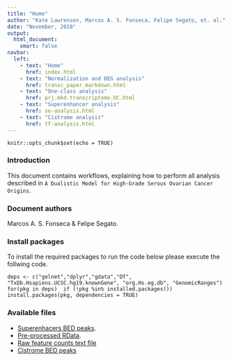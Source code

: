 ```yaml
---
title: "Home"
author: "Kate Lawrenson, Marcos A. S. Fonseca, Felipe Segato, et. al."
date: "November, 2018" 
output: 
  html_document:
    smart: false
navbar:
  left:
    - text: "Home"
      href: index.html
    - text: "Normalization and DEG analysis"
      href: transc_paper_markdown.html
    - text: "One-class analysis"
      href: prj.mkd.transcriptome.OC.html
    - text: "Superenhancer analysis"
      href: se-analysis.html
    - text: "Cistrome analysis"
      href: tf-analysis.html
---
```


```{r setup, include=FALSE}
knitr::opts_chunk$set(echo = TRUE)
```

### Introduction
This document contains workflows, explaining how to perform all analysis described in `A Dualistic Model for High-Grade Serous Ovarian Cancer Origins`.

### Document authors
Marcos A. S. Fonseca & Felipe Segato.

### Install packages
To install the required packages to run the code below please execute the follwing code.
```{r eval=FALSE}
deps <- c("gelnet","dplyr","gdata","DT", "TxDb.Hsapiens.UCSC.hg19.knownGene", "org.Hs.eg.db", "GenomicRanges")
for(pkg in deps)  if (!pkg %in% installed.packages()) install.packages(pkg, dependencies = TRUE)

```
### Available files

- [Superenhacers BED peaks](se).
- [Pre-processed RData](RData/).
- [Raw feature counts text file](190Normals_394TCGA_raw_fc.txt)
- [Cistrome BED peaks](cistrome/)

